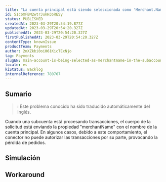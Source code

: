 ```yaml
---
title: "La cuenta principal está siendo seleccionada como 'Merchant.Name' en el entorno de la subcuenta."
id: 51coXFBM2wtrJukH3oRESy
status: PUBLISHED
createdAt: 2023-03-29T20:54:19.877Z
updatedAt: 2023-03-29T20:54:20.327Z
publishedAt: 2023-03-29T20:54:20.327Z
firstPublishedAt: 2023-03-29T20:54:20.327Z
contentType: knownIssue
productTeam: Payments
author: 2mXZkbi0oi061KicTExNjo
tag: Payments
slugEN: main-account-is-being-selected-as-merchantname-in-the-subaccount-environment
locale: es
kiStatus: Backlog
internalReference: 780767
---
```


## Sumario

>ℹ️ Este problema conocido ha sido traducido automáticamente del inglés.


Cuando una subcuenta está procesando transacciones, el cuerpo de la solicitud está enviando la propiedad "merchantName" con el nombre de la cuenta principal. En algunos casos, debido a este comportamiento, el conector no puede autorizar las transacciones por su parte, provocando la pérdida de pedidos.


##

## Simulación



## Workaround



